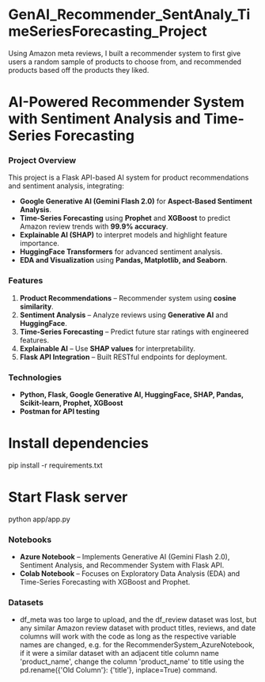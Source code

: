 # GenAI_Recommender_SentAnaly_TimeSeriesForecasting_Project
Using Amazon meta reviews, I built a recommender system to first give users a random sample of products to choose from, and recommended products based off the products they liked.

# AI-Powered Recommender System with Sentiment Analysis and Time-Series Forecasting

### Project Overview
This project is a Flask API-based AI system for product recommendations and sentiment analysis, integrating:
- **Google Generative AI (Gemini Flash 2.0)** for **Aspect-Based Sentiment Analysis**.  
- **Time-Series Forecasting** using **Prophet** and **XGBoost** to predict Amazon review trends with **99.9% accuracy**.  
- **Explainable AI (SHAP)** to interpret models and highlight feature importance.  
- **HuggingFace Transformers** for advanced sentiment analysis.  
- **EDA and Visualization** using **Pandas, Matplotlib, and Seaborn**.  

### Features
1. **Product Recommendations** – Recommender system using **cosine similarity**.  
2. **Sentiment Analysis** – Analyze reviews using **Generative AI** and **HuggingFace**.  
3. **Time-Series Forecasting** – Predict future star ratings with engineered features.  
4. **Explainable AI** – Use **SHAP values** for interpretability.  
5. **Flask API Integration** – Built RESTful endpoints for deployment.

### Technologies
- **Python, Flask, Google Generative AI, HuggingFace, SHAP, Pandas, Scikit-learn, Prophet, XGBoost**  
- **Postman for API testing**  

# Install dependencies
pip install -r requirements.txt

# Start Flask server
python app/app.py

### Notebooks
- **Azure Notebook** – Implements Generative AI (Gemini Flash 2.0), Sentiment Analysis, and Recommender System with Flask API.  
- **Colab Notebook** – Focuses on Exploratory Data Analysis (EDA) and Time-Series Forecasting with XGBoost and Prophet.

### Datasets
- df_meta was too large to upload, and the df_review dataset was lost, but any similar Amazon review dataset with product titles, reviews, and date columns will work with the code as long as the respective variable names are changed, e.g. for the RecommenderSystem_AzureNotebook, if it were a similar dataset with an adjacent title column name 'product_name', change the column 'product_name' to title using the pd.rename({'Old Column'}: {'title'}, inplace=True) command.
